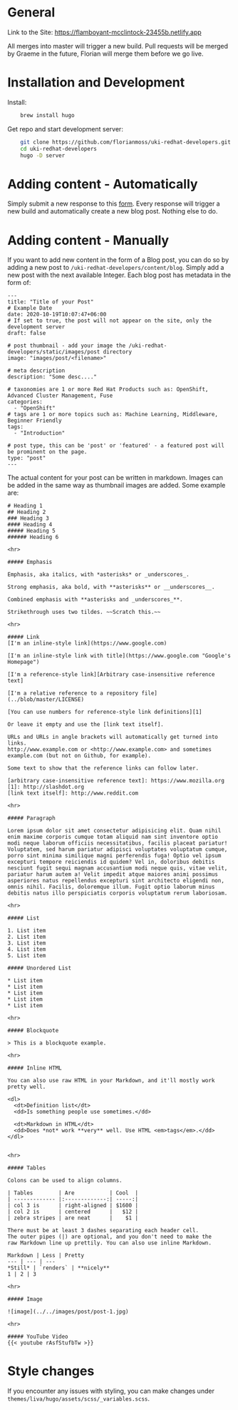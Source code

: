 # General

Link to the Site: https://flamboyant-mcclintock-23455b.netlify.app

All merges into master will trigger a new build. Pull requests will be merged by Graeme in the future, Florian will merge them before we go live.

# Installation and Development
Install: 
```bash
	brew install hugo
```
Get repo and start development server:
```bash 
	git clone https://github.com/florianmoss/uki-redhat-developers.git
	cd uki-redhat-developers
	hugo -D server
```

# Adding content - Automatically 
Simply submit a new response to this [form](https://docs.google.com/forms/d/e/1FAIpQLSfdqhggSHTDHcXGvrOJzi4uqd2NPy3pdXF69kuUtYQLP-lGEQ/viewform?usp=sf_link). Every response will trigger a new build and automatically create a new blog post. Nothing else to do.

# Adding content - Manually

If you want to add new content in the form of a Blog post, you can do so by adding a new post to `/uki-redhat-developers/content/blog`. Simply add a new post with the next available Integer. Each blog post has metadata in the form of:
```
---
title: "Title of your Post"
# Example Date
date: 2020-10-19T10:07:47+06:00
# If set to true, the post will not appear on the site, only the development server
draft: false

# post thumbnail - add your image the /uki-redhat-developers/static/images/post directory
image: "images/post/<filename>"

# meta description
description: "Some desc...."

# taxonomies are 1 or more Red Hat Products such as: OpenShift, Advanced Cluster Management, Fuse
categories:
  - "OpenShift"
# tags are 1 or more topics such as: Machine Learning, Middleware, Beginner Friendly
tags:
  - "Introduction"

# post type, this can be 'post' or 'featured' - a featured post will be prominent on the page.
type: "post"
---
```

The actual content for your post can be written in markdown. Images can be added in the same way as thumbnail images are added. 
Some example are:
```
# Heading 1
## Heading 2
### Heading 3
#### Heading 4
##### Heading 5
###### Heading 6

<hr>

##### Emphasis

Emphasis, aka italics, with *asterisks* or _underscores_.

Strong emphasis, aka bold, with **asterisks** or __underscores__.

Combined emphasis with **asterisks and _underscores_**.

Strikethrough uses two tildes. ~~Scratch this.~~

<hr>

##### Link
[I'm an inline-style link](https://www.google.com)

[I'm an inline-style link with title](https://www.google.com "Google's Homepage")

[I'm a reference-style link][Arbitrary case-insensitive reference text]

[I'm a relative reference to a repository file](../blob/master/LICENSE)

[You can use numbers for reference-style link definitions][1]

Or leave it empty and use the [link text itself].

URLs and URLs in angle brackets will automatically get turned into links.
http://www.example.com or <http://www.example.com> and sometimes
example.com (but not on Github, for example).

Some text to show that the reference links can follow later.

[arbitrary case-insensitive reference text]: https://www.mozilla.org
[1]: http://slashdot.org
[link text itself]: http://www.reddit.com

<hr>

##### Paragraph

Lorem ipsum dolor sit amet consectetur adipisicing elit. Quam nihil enim maxime corporis cumque totam aliquid nam sint inventore optio modi neque laborum officiis necessitatibus, facilis placeat pariatur! Voluptatem, sed harum pariatur adipisci voluptates voluptatum cumque, porro sint minima similique magni perferendis fuga! Optio vel ipsum excepturi tempore reiciendis id quidem? Vel in, doloribus debitis nesciunt fugit sequi magnam accusantium modi neque quis, vitae velit, pariatur harum autem a! Velit impedit atque maiores animi possimus asperiores natus repellendus excepturi sint architecto eligendi non, omnis nihil. Facilis, doloremque illum. Fugit optio laborum minus debitis natus illo perspiciatis corporis voluptatum rerum laboriosam.

<hr>

##### List

1. List item
2. List item
3. List item
4. List item
5. List item

##### Unordered List

* List item
* List item
* List item
* List item
* List item

<hr>

##### Blockquote

> This is a blockquote example.

<hr>

##### Inline HTML

You can also use raw HTML in your Markdown, and it'll mostly work pretty well.

<dl>
  <dt>Definition list</dt>
  <dd>Is something people use sometimes.</dd>

  <dt>Markdown in HTML</dt>
  <dd>Does *not* work **very** well. Use HTML <em>tags</em>.</dd>
</dl>


<hr>

##### Tables

Colons can be used to align columns.

| Tables        | Are           | Cool  |
| ------------- |:-------------:| -----:|
| col 3 is      | right-aligned | $1600 |
| col 2 is      | centered      |   $12 |
| zebra stripes | are neat      |    $1 |

There must be at least 3 dashes separating each header cell.
The outer pipes (|) are optional, and you don't need to make the
raw Markdown line up prettily. You can also use inline Markdown.

Markdown | Less | Pretty
--- | --- | ---
*Still* | `renders` | **nicely**
1 | 2 | 3

<hr>

##### Image

![image](../../images/post/post-1.jpg)

<hr>

##### YouTube Video
{{< youtube rAsfStufbTw >}}
```

# Style changes
If you encounter any issues with styling, you can make changes under `themes/liva/hugo/assets/scss/_variables.scss`.
